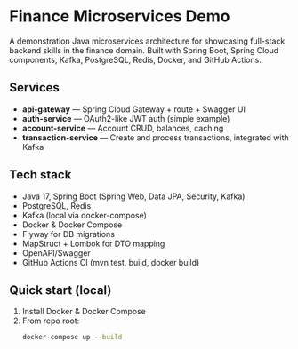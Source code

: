 # Finance Microservices Demo

A demonstration Java microservices architecture for showcasing full-stack backend skills in the finance domain. Built with Spring Boot, Spring Cloud components, Kafka, PostgreSQL, Redis, Docker, and GitHub Actions.

## Services
- **api-gateway** — Spring Cloud Gateway + route + Swagger UI
- **auth-service** — OAuth2-like JWT auth (simple example)
- **account-service** — Account CRUD, balances, caching
- **transaction-service** — Create and process transactions, integrated with Kafka

## Tech stack
- Java 17, Spring Boot (Spring Web, Data JPA, Security, Kafka)
- PostgreSQL, Redis
- Kafka (local via docker-compose)
- Docker & Docker Compose
- Flyway for DB migrations
- MapStruct + Lombok for DTO mapping
- OpenAPI/Swagger
- GitHub Actions CI (mvn test, build, docker build)

## Quick start (local)
1. Install Docker & Docker Compose
2. From repo root:
   ```bash
   docker-compose up --build
